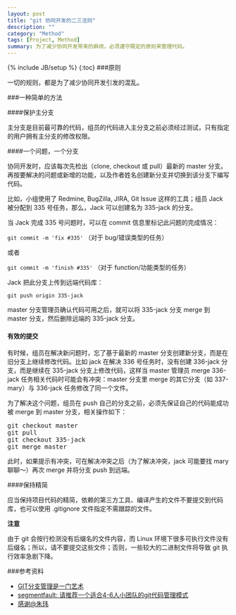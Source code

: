 ```yaml
---
layout: post
title: "git 协同开发的二三法则"
description: ""
category: "Method"
tags: [Project, Method]
summary: 为了减少协同开发带来的麻烦，必须遵守既定的原则来管理代码。
---
```

{% include JB/setup %}
{:toc}
###原则

一切的规则，都是为了减少协同开发引发的混乱。


###一种简单的方法

####保护主分支

主分支是目前最可靠的代码，组员的代码进入主分支之前必须经过测试，只有指定的用户拥有主分支的修改权限。

####一个问题，一个分支

协同开发时，应该每次先检出（clone, checkout 或 pull）最新的 master 分支。再按要解决的问题或新增的功能，以及作者姓名创建新分支并切换到该分支下编写代码。

比如，小组使用了 Redmine, BugZilla, JIRA, Git Issue 这样的工具；组员 Jack 被分配到 335 号任务，那么，Jack 可以创建名为 335-jack 的分支。

当 Jack 完成 335 号问题时，可以在 commit 信息里标记此问题的完成情况：

`git commit -m 'fix #335'` （对于 bug/错误类型的任务）

或者

`git commit -m 'finish #335'` （对于 function/功能类型的任务）

Jack 把此分支上传到远端代码库：

`git push origin 335-jack`

master 分支管理员确认代码可用之后，就可以将 335-jack 分支 merge 到 master 分支，然后删除远端的 335-jack 分支。

#### 有效的提交

有时候，组员在解决新问题时，忘了基于最新的 master 分支创建新分支，而是在旧分支上继续修改代码。比如 jack 在解决 336 号任务时，没有创建 336-jack 分支，而是继续在 335-jack 分支上修改代码，这样当 master 管理员 merge 336-jack 任务相关代码时可能会有冲突：master 分支里 merge 的其它分支（如 337-mary）与 336-jack 任务修改了同一个文件。

为了解决这个问题，组员在 push 自己的分支之前，必须先保证自己的代码能成功被 merge 到 master 分支，相关操作如下：

<pre>
git checkout master
git pull
git checkout 335-jack
git merge master
</pre>

此时，如果提示有冲突，可在解决冲突之后（为了解决冲突，jack 可能要找 mary 聊聊～）再次 merge 并将分支 push 到远端。

####保持精简

应当保持项目代码的精简，依赖的第三方工具、编译产生的文件不要提交到代码库，也可以使用 .gitignore 文件指定不需跟踪的文件。

**注意**

由于 git 会按行检测没有后缀名的文件内容，而 Linux 环境下很多可执行文件没有后缀名；所以，请不要提交这些文件；否则，一些较大的二进制文件将导致 git 执行效率急剧下降。

###参考资料

* [GIT分支管理是一门艺术](http://roclinux.cn/?p=2129)
* [segmentfault: 请推荐一个适合4-6人小团队的git代码管理模式](http://segmentfault.com/q/1010000000349610)
* [感谢@朱玮](http://blog.zuuii.com/)

